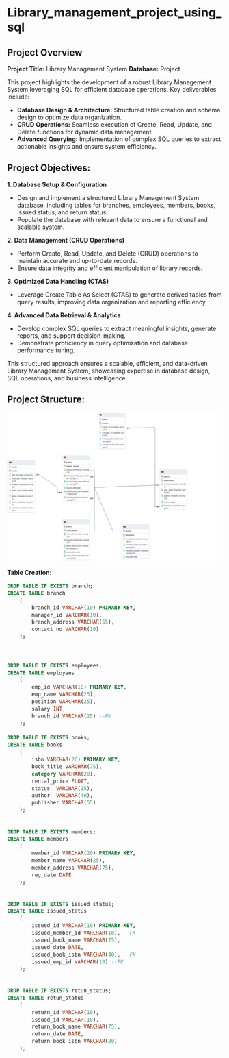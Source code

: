 # Library_management_project_using_sql

## Project Overview
**Project Title:** Library Management System
**Database:** Project


This project highlights the development of a robust Library Management System leveraging SQL for efficient database operations. Key deliverables include:

- **Database Design & Architecture:** Structured table creation and schema design to optimize data organization.
- **CRUD Operations:** Seamless execution of Create, Read, Update, and Delete functions for dynamic data management.
- **Advanced Querying:** Implementation of complex SQL queries to extract actionable insights and ensure system efficiency.

## Project Objectives:
**1. Database Setup & Configuration**
- Design and implement a structured Library Management System database, including tables for branches, employees, members, books, issued status, and return status.
- Populate the database with relevant data to ensure a functional and scalable system.

**2. Data Management (CRUD Operations)**
- Perform Create, Read, Update, and Delete (CRUD) operations to maintain accurate and up-to-date records.
- Ensure data integrity and efficient manipulation of library records.

**3. Optimized Data Handling (CTAS)**
- Leverage Create Table As Select (CTAS) to generate derived tables from query results, improving data organization and reporting efficiency.

**4. Advanced Data Retrieval & Analytics**
- Develop complex SQL queries to extract meaningful insights, generate reports, and support decision-making.
- Demonstrate proficiency in query optimization and database performance tuning.

This structured approach ensures a scalable, efficient, and data-driven Library Management System, showcasing expertise in database design, SQL operations, and business intelligence.


## Project Structure:
![](https://github.com/Issita/Library_management_project_using_sql/blob/main/erd_library.png)

**Table Creation:**
```SQL
DROP TABLE IF EXISTS branch;
CREATE TABLE branch
	(
		branch_id VARCHAR(10) PRIMARY KEY,
		manager_id VARCHAR(10),
		branch_address VARCHAR(55),
		contact_no VARCHAR(10)
	);



DROP TABLE IF EXISTS employees;
CREATE TABLE employees
	(
		emp_id VARCHAR(10) PRIMARY KEY,
		emp_name VARCHAR(25),
		position VARCHAR(25),
		salary INT,
		branch_id VARCHAR(25) --FK
	);

DROP TABLE IF EXISTS books;
CREATE TABLE books
	(
		isbn VARCHAR(20) PRIMARY KEY,
		book_title VARCHAR(75),	
		category VARCHAR(20),	
		rental_price FLOAT,
		status	VARCHAR(15),
		author	VARCHAR(40),
		publisher VARCHAR(55)
	);
	

DROP TABLE IF EXISTS members;
CREATE TABLE members
	(
		member_id VARCHAR(20) PRIMARY KEY,
		member_name	VARCHAR(25),
		member_address VARCHAR(75),
		reg_date DATE
	);
	

DROP TABLE IF EXISTS issued_status;
CREATE TABLE issued_status
	(
		issued_id VARCHAR(10) PRIMARY KEY,
		issued_member_id VARCHAR(10), --FK
		issued_book_name VARCHAR(75),
		issued_date DATE,
		issued_book_isbn VARCHAR(40), --FK
		issued_emp_id VARCHAR(10) --FK
	);
	

DROP TABLE IF EXISTS retun_status;
CREATE TABLE retun_status
	(
		return_id VARCHAR(10),
		issued_id VARCHAR(10),
		return_book_name VARCHAR(75),	
		return_date DATE,
		return_book_isbn VARCHAR(20)
	);

```
